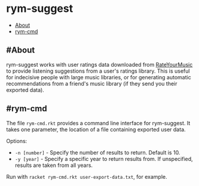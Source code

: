 rym-suggest
===========

- [About](#about)
- [rym-cmd](#rym-cmd)

#About
------

rym-suggest works with user ratings data downloaded from [RateYourMusic](http://rateyourmusic.com) to provide listening suggestions from a user's ratings library. This is useful for indecisive people with large music libraries, or for generating automatic recommendations from a friend's music library (if they send you their exported data).

#rym-cmd
--------

The file `rym-cmd.rkt` provides a command line interface for rym-suggest. It takes one parameter, the location of a file containing exported user data.

Options:
- `-n [number]` - Specify the number of results to return. Default is 10.
- `-y [year]` - Specify a specific year to return results from. If unspecified, results are taken from all years.

Run with `racket rym-cmd.rkt user-export-data.txt`, for example.
